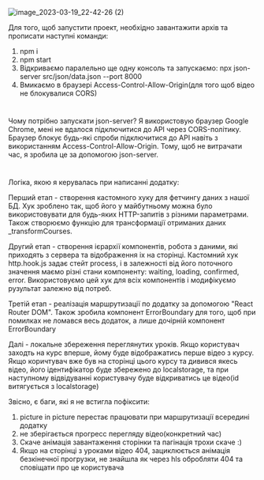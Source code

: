 ![image_2023-03-19_22-42-26 (2)](https://user-images.githubusercontent.com/107557939/226208209-ca359400-8fa1-4c07-a509-62cfe4e4b202.png)

Для того, щоб запустити проект, необхідно завантажити архів та прописати наступні команди:
1. npm i
2. npm start
3. Відкриваємо паралельно ще одну консоль та запускаємо: npx json-server src/json/data.json --port 8000
4. Вмикаємо в браузері Access-Control-Allow-Origin(для того щоб відео не блокувалися CORS)
#
Чому потрібно запускати json-server? 
Я використовую браузер Google Chrome, мені не вдалося підключитися до API через CORS-політику. Браузер блокує будь-які спроби підключитися до API навіть з використанням Access-Control-Allow-Origin. Тому, щоб не витрачати час, я зробила це за допомогою json-server.

#
Логіка, якою я керувалась при написанні додатку:

Перший етап - створення кастомного хуку для фетчингу даних з нашої БД. Хук зроблено так, щоб його у майбутньому можна було використовувати для будь-яких HTTP-запитів з різними параметрами. Також створюємо функцію для трансформації отриманих даних _transformCourses. 

Другий етап - створення ієрархії компонентів, робота з даними, які приходять з сервера та відображення іх на сторінці. Кастомний хук http.hook.js задає стейт process, і в залежності від його поточного значення маємо різні стани компоненту: waiting, loading, confirmed, error. Використовуємо цей хук для всіх компонентів і модифікуємо рузультат залежно від потреб. 

Третій етап - реалізація маршрутизації по додатку за допомогою "React Router DOM". Також зробила компонент ErrorBoundary для того, щоб при помилках не ломався весь додаток, а лише дочірній компонент ErrorBoundary

Далі - локальне збереження переглянутих уроків. Якщо користувач заходть на курс вперше, йому буде відображатись перше відео з курсу. Якщо коричтувач вже був на сторінці цього курсу та дивився якесь відео, його ідентифікатор буде збережено до localstorage, та при наступному відвідуванні користувачу буде відкриватись це відео(id витягується з localstorage)

Звісно, є баги, які я не встигла пофіксити:
1. picture in picture перестає працювати при маршрутизації всередині додатку
2. не зберігається прогресс перегляду відео(конкретний час)
3. Скаче анімація завантаження сторінки та пагінація трохи скаче :)
4. Якщо на сторінці з уроками відео 404, зациклюється анімація безкінечної прогрузки, не знайшла як через hls обробляти 404 та сповіщати про це користувача
